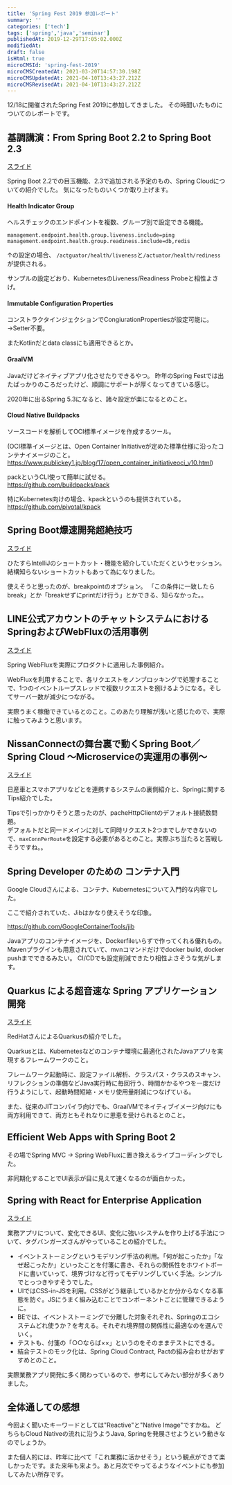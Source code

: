 ```yaml
---
title: 'Spring Fest 2019 参加レポート'
summary: ''
categories: ['tech']
tags: ['spring','java','seminar']
publishedAt: 2019-12-29T17:05:02.000Z
modifiedAt: 
draft: false
isHtml: true
microCMSId: 'spring-fest-2019'
microCMSCreatedAt: 2021-03-20T14:57:30.198Z
microCMSUpdatedAt: 2021-04-10T13:43:27.212Z
microCMSRevisedAt: 2021-04-10T13:43:27.212Z
---
```

<p>12/18に開催されたSpring Fest 2019に参加してきました。
その時聞いたものについてのレポートです。</p>
<h2 id="基調講演：from-spring-boot-22-to-spring-boot-23">基調講演：From Spring Boot 2.2 to Spring Boot 2.3</h2>
<p><a href="https://www.slideshare.net/makingx/from-spring-boot-22-to-spring-boot-23-jsug">スライド</a></p>
<p>Spring Boot 2.2での目玉機能、2.3で追加される予定のもの、Spring Cloudについての紹介でした。
気になったものいくつか取り上げます。</p>
<h4 id="health-indicator-group">Health Indicator Group</h4>
<p>ヘルスチェックのエンドポイントを複数、グループ別で設定できる機能。</p>


```none
management.endpoint.health.group.liveness.include=ping
management.endpoint.health.group.readiness.include=db,redis

```


<p>↑の設定の場合、
<code>/actguator/health/liveness</code>と<code>/actuator/health/rediness</code>が提供される。</p>
<p>サンプルの設定どおり、KubernetesのLiveness/Readiness Probeと相性よさげ。</p>
<h4 id="immutable-configuration-properties">Immutable Configuration Properties</h4>
<p>コンストラクタインジェクションでCongiurationPropertiesが設定可能に。
→Setter不要。</p>
<p>またKotlinだとdata classにも適用できるとか。</p>
<h4 id="graalvm">GraalVM</h4>
<p>Javaだけどネイティブアプリ化させたりできるやつ。
昨年のSpring Festでは出たばっかりのころだったけど、順調にサポートが厚くなってきている感じ。</p>
<p>2020年に出るSpring 5.3になると、諸々設定が楽になるとのこと。</p>
<h4 id="cloud-native-buildpacks">Cloud Native Buildpacks</h4>
<p>ソースコードを解析してOCI標準イメージを作成するツール。</p>
<p>(OCI標準イメージとは、Open Container Initiativeが定めた標準仕様に沿ったコンテナイメージのこと。 <a href="https://www.publickey1.jp/blog/17/open_container_initiativeoci_v10.html">https://www.publickey1.jp/blog/17/open_container_initiativeoci_v10.html</a>)</p>
<p>packというCLI使って簡単に試せる。<br><a href="https://github.com/buildpacks/pack">https://github.com/buildpacks/pack</a></p>
<p>特にKubernetes向けの場合、kpackというのも提供されている。
<a href="https://github.com/pivotal/kpack">https://github.com/pivotal/kpack</a></p>
<h2 id="spring-boot爆速開発超絶技巧">Spring Boot爆速開発超絶技巧</h2>
<p><a href="https://speakerdeck.com/yusuke/spring-boot-and-intellij-idea-technique">スライド</a></p>
<p>ひたすらIntelliJのショートカット・機能を紹介していただくというセッション。
結構知らないショートカットもあって為になりました。</p>
<p>使えそうと思ったのが、breakpointのオプション。
「この条件に一致したらbreak」とか「breakせずにprintだけ行う」とかできる、知らなかった。。</p>
<h2 id="line公式アカウントのチャットシステムにおけるspringおよびwebfluxの活用事例">LINE公式アカウントのチャットシステムにおけるSpringおよびWebFluxの活用事例</h2>
<p><a href="https://speakerdeck.com/line_developers/examples-of-using-spring-and-webflux-in-the-chat-system-for-line-official-accounts">スライド</a></p>
<p>Spring WebFluxを実際にプロダクトに適用した事例紹介。</p>
<p>WebFluxを利用することで、各リクエストをノンブロッキングで処理することで、1つのイベントループスレッドで複数リクエストを捌けるようになる。そしてサーバー数が減少につながる。</p>
<p>実際うまく稼働できているとのこと。このあたり理解が浅いと感じたので、実際に触ってみようと思います。</p>
<h2 id="nissanconnectの舞台裏で動くspring-boot／spring-cloud-〜microserviceの実運用の事例〜">NissanConnectの舞台裏で動くSpring Boot／Spring Cloud 〜Microserviceの実運用の事例〜</h2>
<p><a href="https://www.slideshare.net/DaisukeMorishita1/spring-boot-and-spring-cloud-inside-nissanconnect-at-spring-fest-19">スライド</a></p>
<p>日産車とスマホアプリなどとを連携するシステムの裏側紹介と、Springに関するTips紹介でした。</p>
<p>Tipsで引っかかりそうと思ったのが、pacheHttpClientのデフォルト接続数問題。<br>デフォルトだと同一ドメインに対して同時リクエスト2つまでしかできないので、<code>maxConnPerRoute</code>を設定する必要があるとのこと。実際ぶち当たると苦戦しそうですね。。</p>
<h2 id="spring-developer-のための-コンテナ入門">Spring Developer のための コンテナ入門</h2>
<p>Google Cloudさんによる、コンテナ、Kubernetesについて入門的な内容でした。</p>
<p>ここで紹介されていた、Jibはかなり使えそうな印象。</p>
<p><a href="https://github.com/GoogleContainerTools/jib">https://github.com/GoogleContainerTools/jib</a></p>
<p>Javaアプリのコンテナイメージを、Dockerfileいらずで作ってくれる優れもの。
Mavenプラグインも用意されていて、mvnコマンドだけでdocker build, docker pushまでできるみたい。
CI/CDでも設定削減できたり相性よさそうな気がします。</p>
<h2 id="quarkus-による超音速な-spring-アプリケーション開発">Quarkus による超音速な Spring アプリケーション開発</h2>
<p><a href="https://www.slideshare.net/ChihiroIto1/quarkus-spring">スライド</a></p>
<p>RedHatさんによるQuarkusの紹介でした。</p>
<p>Quarkusとは、Kubernetesなどのコンテナ環境に最適化されたJavaアプリを実現するフレームワークのこと。</p>
<p>フレームワーク起動時に、設定ファイル解析、クラスパス・クラスのスキャン、リフレクションの準備などJava実行時に毎回行う、時間かかるやつを一度だけ行うようにして、起動時間短縮・メモリ使用量削減につなげている。</p>
<p>また、従来のJITコンパイラ向けでも、GraalVMでネイティブイメージ向けにも両方利用できて、両方ともそれなりに恩恵を受けられるとのこと。</p>
<h2 id="efficient-web-apps-with-spring-boot-2">Efficient Web Apps with Spring Boot 2</h2>
<p>その場でSpring MVC -&gt; Spring WebFluxに置き換えるライブコーディングでした。</p>
<p>非同期化することでUI表示が目に見えて速くなるのが面白かった。</p>
<h2 id="spring-with-react-for-enterprise-application">Spring with React for Enterprise Application</h2>
<p><a href="https://speakerdeck.com/sdaigo/spring-with-react-for-enterprise-application">スライド</a></p>
<p>業務アプリについて、変化できるUI、変化に強いシステムを作り上げる手法について、タグバンガーズさんがやっていることの紹介でした。</p>
<ul>
<li>イベントストーミングというモデリング手法の利用。「何が起こったか」「なぜ起こったか」といったことを付箋に書き、それらの関係性をホワイトボードに書いていって、境界づけなど行ってモデリングしていく手法。シンプルでとっつきやすそうでした。</li>
<li>UIではCSS-in-JSを利用。CSSがどう継承しているかとか分からなくなる事態を防ぐ。JSにうまく組み込むことでコンポーネントごとに管理できるように。</li>
<li>BEでは、イベントストーミングで分離した対象それぞれ、Springのエコシステムどれ使うか？を考える。それぞれ境界間の関係性に最適なのを選んでいく。</li>
<li>テストも、付箋の「○○ならば××」というのをそのままテストにできる。</li>
<li>結合テストのモック化は、Spring Cloud Contract, Pactの組み合わせがおすすめとのこと。</li>
</ul>
<p>実際業務アプリ開発に多く関わっているので、参考にしてみたい部分が多くありました。</p>
<h2 id="全体通しての感想">全体通しての感想</h2>
<p>今回よく聞いたキーワードとしては&quot;Reactive&quot;と&quot;Native Image&quot;ですかね。
どちらもCloud Nativeの流れに沿うようJava, Springを発展させようという動きなのでしょうか。</p>
<p>また個人的には、昨年に比べて「これ業務に活かせそう」という観点ができて楽しかったです。また来年も来よう。あと月次でやってるようなイベントにも参加してみたい所存です。</p>

    